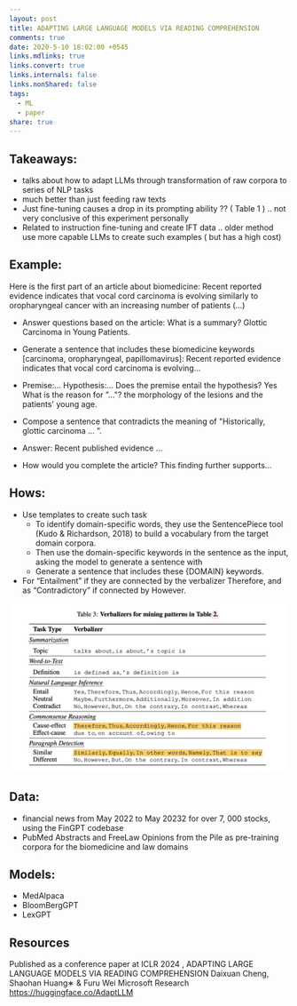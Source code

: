 ```yaml
---
layout: post
title: ADAPTING LARGE LANGUAGE MODELS VIA READING COMPREHENSION
comments: true
date: 2020-5-10 18:02:00 +0545
links.mdlinks: true
links.convert: true
links.internals: false
links.nonShared: false
tags:
  - ML
  - paper
share: true
---
```

## Takeaways:
- talks about how to adapt LLMs through transformation of raw corpora to series of NLP tasks
- much better than just feeding raw texts 
- Just fine-tuning causes a drop in its prompting ability ?? ( Table 1 ) .. not very conclusive of this experiment personally
- Related to instruction fine-tuning and create IFT data .. older method use more capable LLMs to create such examples ( but has a high cost)

## Example: 

Here is the first part of an article about biomedicine: Recent reported evidence indicates that vocal cord carcinoma is evolving similarly to oropharyngeal cancer with an increasing number of patients (...) 

- Answer questions based on the article: What is a summary? Glottic Carcinoma in Young Patients.

- Generate a sentence that includes these biomedicine keywords [carcinoma, oropharyngeal, papillomavirus]: Recent reported evidence indicates that vocal cord carcinoma is evolving...

- Premise:... Hypothesis:... Does the premise entail the hypothesis? Yes What is the reason for ”..."? the morphology of the lesions and the patients' young age.

- Compose a sentence that contradicts the meaning of "Historically, glottic carcinoma ... ”.  
- Answer: Recent published evidence ...

- How would you complete the article? This finding further supports...


## Hows:
- Use templates to create such task 
	- To identify domain-specific words, they  use the SentencePiece tool (Kudo & Richardson, 2018) to build a vocabulary from the target domain corpora.
	- Then use the domain-specific keywords in the sentence as the input, asking the model to generate a sentence with
	- Generate a sentence that includes these {DOMAIN} keywords.
- For  “Entailment” if they are connected by the verbalizer Therefore, and as “Contradictory” if connected by However.

![Pasted image 20240925103354.png](Pasted%20image%2020240925103354.png)
## Data:
- financial news from May 2022 to May 20232 for over 7, 000 stocks, using the FinGPT codebase
- PubMed Abstracts and FreeLaw Opinions from the Pile as pre-training corpora for the biomedicine and law domains

## Models:
- MedAlpaca
- BloomBergGPT
- LexGPT

##  Resources

Published as a conference paper at ICLR 2024 , 
ADAPTING LARGE LANGUAGE MODELS VIA READING COMPREHENSION
Daixuan Cheng, Shaohan Huang∗ & Furu Wei Microsoft Research
https://huggingface.co/AdaptLLM